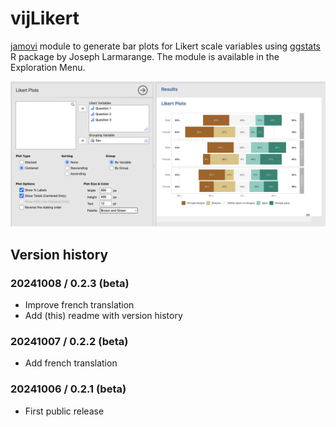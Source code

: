 # vijLikert

[jamovi](https://www.jamovi.org) module to generate bar plots for Likert scale variables 
using [ggstats](https://larmarange.github.io/ggstats/) R package by Joseph Larmarange. 
The module is available in the  Exploration Menu. 


![Jamovi Screenshot](vijLikert.jpg)


## Version history

### 20241008 / 0.2.3 (beta)
- Improve french translation
- Add (this) readme with version history

### 20241007 / 0.2.2 (beta)
- Add french translation

### 20241006 / 0.2.1 (beta)
- First public release